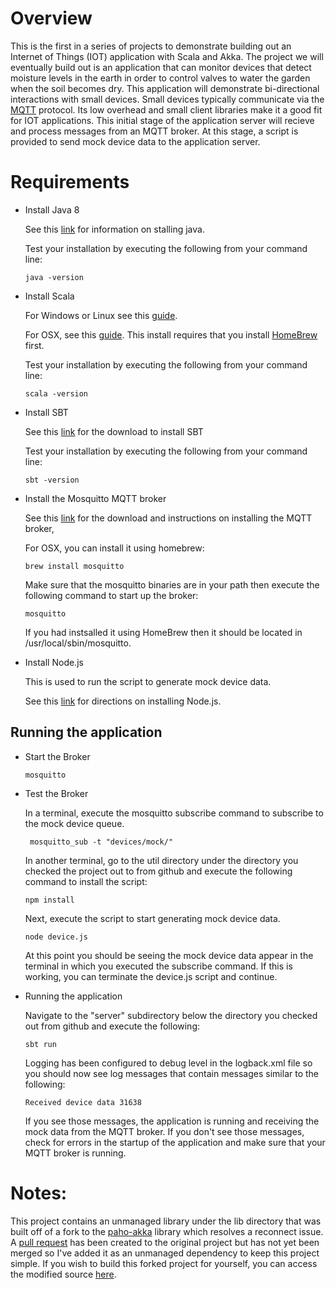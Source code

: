 
# Overview

This is the first in a series of projects to demonstrate building out an Internet of Things (IOT) application with Scala and Akka. The project we will eventually build out is an application that can monitor devices that detect moisture levels in the earth in order to control valves to water the garden when the soil becomes dry. This application will demonstrate bi-directional interactions with small devices. Small devices typically communicate via the [MQTT](http://mqtt.org/) protocol. Its low overhead and small client libraries make it a good fit for IOT applications. This initial stage of the application server will recieve and process messages from an MQTT broker. At this stage, a script is provided to send mock device data to the application server. 

# Requirements

* Install Java 8

	See this [link](https://java.com/en/download/) for information on stalling java.

	Test your installation by executing the following from your command line:

	```
	java -version
	```

* Install Scala

	For Windows or Linux see this [guide](http://www.scala-lang.org/download/install.html).
	
	For OSX, see this [guide](http://sourabhbajaj.com/mac-setup/Scala/README.html).	This install requires that you install [HomeBrew](http://brew.sh/) first.

	Test your installation by executing the following from your command line:

	```
	scala -version
	```

* Install SBT

	See this [link](http://www.scala-sbt.org/) for the download to install SBT
	
	Test your installation by executing the following from your command line:

	```
	sbt -version
	```
	
* Install the Mosquitto MQTT broker	

	See this [link](http://mosquitto.org/download/) for the download and instructions on installing the MQTT broker,

	For OSX, you can install it using homebrew:
	
	```
	brew install mosquitto

	```
	Make sure that the mosquitto binaries are in your path then execute the following command to start up the broker:
	
	```
	mosquitto
	```
	If you had instsalled it using HomeBrew then it should be located in /usr/local/sbin/mosquitto.
	
* Install Node.js

	This is used to run the script to generate mock device data.

	See this [link](https://docs.npmjs.com/getting-started/installing-node) for directions on installing Node.js.
	

## Running the application

* Start the Broker
	
	```
	mosquitto
	```
* Test the Broker

	In a terminal, execute the mosquitto subscribe command to subscribe to the mock device queue.

	```
	 mosquitto_sub -t "devices/mock/"
	```

	In another terminal, go to the util directory under the directory you checked the project out to from github and execute the following command to install the script:
	
	```
	npm install
	```
	
	Next, execute the script to start generating mock device data.
	
	```
	node device.js
	```
	
	At this point you should be seeing the mock device data appear in the terminal in which you executed the subscribe command. If this is working, you can terminate the device.js script and continue. 
	
* Running the application

  Navigate to the "server" subdirectory below the directory you checked out from github and execute the following:
  
  ```
  sbt run
  ```	

	Logging has been configured to debug level in the logback.xml file so you should now see log messages that contain messages similar to the following:
	
	```
	Received device data 31638
	```

	If you see those messages, the application is running and receiving the mock data from the MQTT broker. If you don't see those messages, check for errors in the startup of the application and make sure that your MQTT broker is running. 


# Notes:

This project contains an unmanaged library under the lib directory that was built off of a fork to the [paho-akka](https://github.com/giabao/paho-akka) library which resolves a reconnect issue. A [pull request](https://github.com/giabao/paho-akka/pull/6) has been created to the original project but has not yet been merged so I've added it as an unmanaged dependency to keep this project simple. If you wish to build this forked project for yourself, you can access the modified source [here](https://github.com/aiacovella/paho-akka).